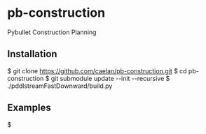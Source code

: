# pb-construction
Pybullet Construction Planning

## Installation

$ git clone https://github.com/caelan/pb-construction.git
$ cd pb-construction
$ git submodule update --init --recursive
$ ./pddlstreamFastDownward/build.py

## Examples

$
